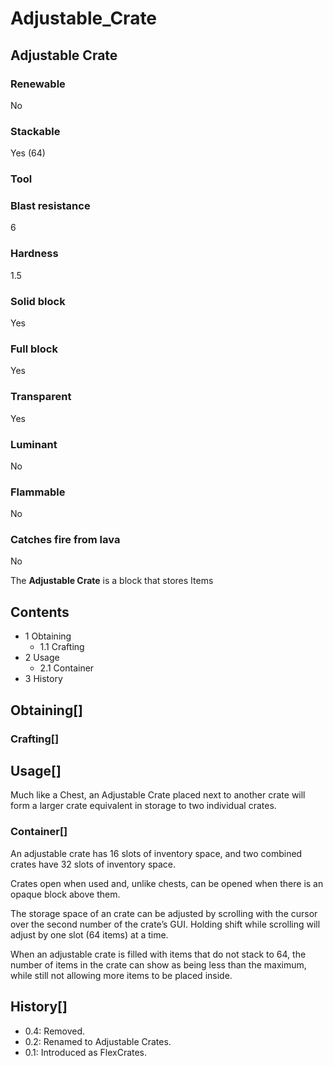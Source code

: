 # Adjustable_Crate

## Adjustable Crate

### Renewable

No

### Stackable

Yes (64)

### Tool

### Blast resistance

6

### Hardness

1.5

### Solid block

Yes

### Full block

Yes

### Transparent

Yes

### Luminant

No

### Flammable

No

### Catches fire from lava

No

The **Adjustable Crate** is a block that stores Items

## Contents

- 1 Obtaining
    - 1.1 Crafting
- 2 Usage
    - 2.1 Container
- 3 History

## Obtaining[]

### Crafting[]

## Usage[]

Much like a Chest, an Adjustable Crate placed next to another crate will form a larger crate equivalent in storage to two individual crates.

### Container[]

An adjustable crate has 16 slots of inventory space, and two combined crates have 32 slots of inventory space.

Crates open when used and, unlike chests, can be opened when there is an opaque block above them.

The storage space of an crate can be adjusted by scrolling with the cursor over the second number of the crate’s GUI. Holding shift while scrolling will adjust by one slot (64 items) at a time.

When an adjustable crate is filled with items that do not stack to 64, the number of items in the crate can show as being less than the maximum, while still not allowing more items to be placed inside.

## History[]

- 0.4: Removed.
- 0.2: Renamed to Adjustable Crates.
- 0.1: Introduced as FlexCrates.